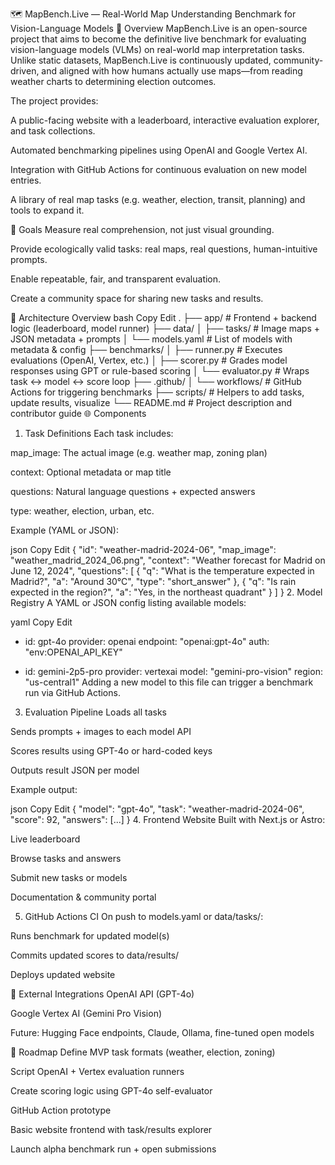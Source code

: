 🗺️ MapBench.Live — Real-World Map Understanding Benchmark for Vision-Language Models
📌 Overview
MapBench.Live is an open-source project that aims to become the definitive live benchmark for evaluating vision-language models (VLMs) on real-world map interpretation tasks. Unlike static datasets, MapBench.Live is continuously updated, community-driven, and aligned with how humans actually use maps—from reading weather charts to determining election outcomes.

The project provides:

A public-facing website with a leaderboard, interactive evaluation explorer, and task collections.

Automated benchmarking pipelines using OpenAI and Google Vertex AI.

Integration with GitHub Actions for continuous evaluation on new model entries.

A library of real map tasks (e.g. weather, election, transit, planning) and tools to expand it.

🎯 Goals
Measure real comprehension, not just visual grounding.

Provide ecologically valid tasks: real maps, real questions, human-intuitive prompts.

Enable repeatable, fair, and transparent evaluation.

Create a community space for sharing new tasks and results.

🧱 Architecture Overview
bash
Copy
Edit
.
├── app/                  # Frontend + backend logic (leaderboard, model runner)
├── data/
│   ├── tasks/            # Image maps + JSON metadata + prompts
│   └── models.yaml       # List of models with metadata & config
├── benchmarks/
│   ├── runner.py         # Executes evaluations (OpenAI, Vertex, etc.)
│   ├── scorer.py         # Grades model responses using GPT or rule-based scoring
│   └── evaluator.py      # Wraps task ↔ model ↔ score loop
├── .github/
│   └── workflows/        # GitHub Actions for triggering benchmarks
├── scripts/              # Helpers to add tasks, update results, visualize
└── README.md             # Project description and contributor guide
🌐 Components
1. Task Definitions
Each task includes:

map_image: The actual image (e.g. weather map, zoning plan)

context: Optional metadata or map title

questions: Natural language questions + expected answers

type: weather, election, urban, etc.

Example (YAML or JSON):

json
Copy
Edit
{
  "id": "weather-madrid-2024-06",
  "map_image": "weather_madrid_2024_06.png",
  "context": "Weather forecast for Madrid on June 12, 2024",
  "questions": [
    {
      "q": "What is the temperature expected in Madrid?",
      "a": "Around 30°C",
      "type": "short_answer"
    },
    {
      "q": "Is rain expected in the region?",
      "a": "Yes, in the northeast quadrant"
    }
  ]
}
2. Model Registry
A YAML or JSON config listing available models:

yaml
Copy
Edit
- id: gpt-4o
  provider: openai
  endpoint: "openai:gpt-4o"
  auth: "env:OPENAI_API_KEY"

- id: gemini-2p5-pro
  provider: vertexai
  model: "gemini-pro-vision"
  region: "us-central1"
Adding a new model to this file can trigger a benchmark run via GitHub Actions.

3. Evaluation Pipeline
Loads all tasks

Sends prompts + images to each model API

Scores results using GPT-4o or hard-coded keys

Outputs result JSON per model

Example output:

json
Copy
Edit
{
  "model": "gpt-4o",
  "task": "weather-madrid-2024-06",
  "score": 92,
  "answers": [...]
}
4. Frontend Website
Built with Next.js or Astro:

Live leaderboard

Browse tasks and answers

Submit new tasks or models

Documentation & community portal

5. GitHub Actions CI
On push to models.yaml or data/tasks/:

Runs benchmark for updated model(s)

Commits updated scores to data/results/

Deploys updated website

🔗 External Integrations
OpenAI API (GPT-4o)

Google Vertex AI (Gemini Pro Vision)

Future: Hugging Face endpoints, Claude, Ollama, fine-tuned open models

📌 Roadmap
 Define MVP task formats (weather, election, zoning)

 Script OpenAI + Vertex evaluation runners

 Create scoring logic using GPT-4o self-evaluator

 GitHub Action prototype

 Basic website frontend with task/results explorer

 Launch alpha benchmark run + open submissions